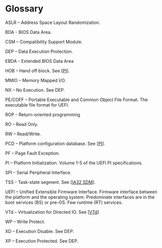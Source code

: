 # Glossary

ASLR – Address Space Layout Randomization.

BDA - BIOS Data Area.

CSM – Compatibility Support Module.

DEP – Data Execution Protection. 

EBDA - Extended BIOS Data Area

HOB – Hand off block. See [[PI][1]].

MMIO – Memory Mapped I/O.

NX – No Execution. See DEP.

PE/COFF – Portable Executable and Common Object File Format. The executable file format for UEFI.

ROP - Return-oriented programming

RO – Read Only.

RW – Read/Write.

PCD – Platform configuration database. See [[PI][1]].

PF – Page Fault Exception.

PI – Platform Initialization. Volume 1-5 of the UEFI PI specifications.

SPI – Serial Peripheral Interface.

TSS - Task-state segment. See [[IA32 SDM][2]].

UEFI – Unified Extensible Firmware Interface.   Firmware interface between the platform and the operating system.  Predominate interfaces are in the boot services (BS) or pre-OS.   Few runtime (RT) services.   

VTd – Virtualization for Directed IO. See [[VTd][3]]

WP – Write Protect.

XD – Execution Disable. See DEP.

XP – Execution Protected. See DEP.

[1]: http://uefi.org "PI"

[2]: https://software.intel.com/en-us/articles/intel-sdm "IA32SDM"
[3]: http://www.intel.com/content/www/us/en/embedded/technology/virtualization/vt-directed-io-spec.html "Vtd"

